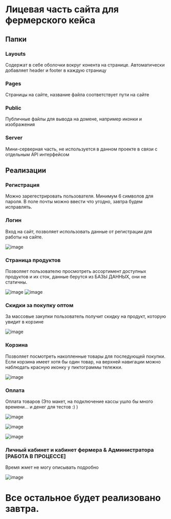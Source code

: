 # Лицевая часть сайта для фермерского кейса

## Папки
### Layouts
Содержат в себе оболочки вокруг конента на странице. Автоматически добавляет header и footer в каждую страницу
### Pages
Страницы на сайте, название файла соответствует пути на сайте
### Public
Публичные файлы для вывода на домене, например иконки и изображения
### Server
Мини-серверная часть, не используется в данном проекте в связи с отдельным API интерфейсом

## Реализации
### Регистрация
Можно зарегестрировать пользователя. Минимум 6 символов для пароля. В поле почты можно ввести что угодно, завтра будем исправлять.
### Логин
Вход на сайт, позволяет использовать данные от регистрации для работы на сайте.

![image](https://github.com/itcluster08/front/assets/63314911/c4d5cc6f-1c62-4101-8b48-5533ef1ac582)

### Страница продуктов
Позволяет пользователю просмотреть ассортимент доступных продуктов и их сток, данные берутся из БАЗЫ ДАННЫХ, они не статичны.

![image](https://github.com/itcluster08/front/assets/63314911/70b01890-6743-45a0-ac75-36afb4d454e1)
![image](https://github.com/itcluster08/front/assets/63314911/842b938d-e906-4255-b7c9-b5eb68c3977e)

### Скидки за покупку оптом
За массовые закупки пользователь получит скидку на продукт, которую увидит в корзине

![image](https://github.com/itcluster08/front/assets/63314911/2d53cfb3-f25b-4af5-af8c-68ee898891f3)

### Корзина
Позволяет посмотреть накопленные товары для последующей покупки. Если корзина имеет хотя бы один товар, на верхней навигации можно наблюдать красную иконку у пиктограммы тележки.

![image](https://github.com/itcluster08/front/assets/63314911/8a7421a7-a42f-4fab-b039-777a9fdc75fd)

### Оплата
Оплата товаров (Это макет, на подключение кассы ушло бы много времени... и денег для тестов :)   )

![image](https://github.com/itcluster08/front/assets/63314911/0ac7ddd3-87fa-4dcb-b993-7da73bd72816)

![image](https://github.com/itcluster08/front/assets/63314911/0c8387a0-cd21-41ee-80e9-c911c36a24d4)

![image](https://github.com/itcluster08/front/assets/63314911/a078c320-f798-410f-8202-c462f6cdfe8e)



### Личный кабинет и кабинет фермера & Администратора [РАБОТА В ПРОЦЕССЕ]
Время жмет не могу описывать подробно

![image](https://github.com/itcluster08/front/assets/63314911/91e81bf3-8fc6-4957-964b-ebdac8eeb4d5)


# Все остальное будет реализовано завтра.
